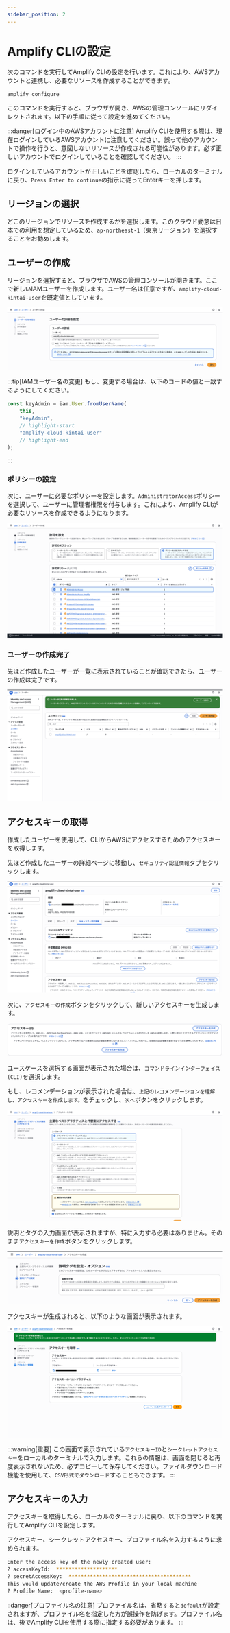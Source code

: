 ```yaml
---
sidebar_position: 2
---
```


# Amplify CLIの設定

次のコマンドを実行してAmplify CLIの設定を行います。これにより、AWSアカウントと連携し、必要なリソースを作成することができます。

```bash
amplify configure
```

このコマンドを実行すると、ブラウザが開き、AWSの管理コンソールにリダイレクトされます。以下の手順に従って設定を進めてください。

:::danger[ログイン中のAWSアカウントに注意]
Amplify CLIを使用する際は、現在ログインしているAWSアカウントに注意してください。誤って他のアカウントで操作を行うと、意図しないリソースが作成される可能性があります。必ず正しいアカウントでログインしていることを確認してください。
:::

ログインしているアカウントが正しいことを確認したら、ローカルのターミナルに戻り、`Press Enter to continue`の指示に従ってEnterキーを押します。

## リージョンの選択

どこのリージョンでリソースを作成するかを選択します。このクラウド勤怠は日本での利用を想定しているため、`ap-northeast-1`（東京リージョン）を選択することをお勧めします。

## ユーザーの作成

リージョンを選択すると、ブラウザでAWSの管理コンソールが開きます。ここで新しいIAMユーザーを作成します。ユーザー名は任意ですが、`amplify-cloud-kintai-user`を既定値としています。

![alt text](img/009.png)

:::tip[IAMユーザー名の変更]
もし、変更する場合は、以下のコードの値と一致するようにしてください。

```ts title="amplify/backend/custom/customResource1b080f88/cdk-stack.ts"
const keyAdmin = iam.User.fromUserName(
    this,
    "keyAdmin",
    // highlight-start
    "amplify-cloud-kintai-user"
    // highlight-end
);
```
:::

### ポリシーの設定

次に、ユーザーに必要なポリシーを設定します。`AdministratorAccess`ポリシーを選択して、ユーザーに管理者権限を付与します。これにより、Amplify CLIが必要なリソースを作成できるようになります。

![alt text](img/010.png)

### ユーザーの作成完了

先ほど作成したユーザーが一覧に表示されていることが確認できたら、ユーザーの作成は完了です。

![alt text](img/011.png)

## アクセスキーの取得

作成したユーザーを使用して、CLIからAWSにアクセスするためのアクセスキーを取得します。

先ほど作成したユーザーの詳細ページに移動し、`セキュリティ認証情報`タブをクリックします。

![alt text](img/012.png)

次に、`アクセスキーの作成`ボタンをクリックして、新しいアクセスキーを生成します。

![alt text](img/013.png)

ユースケースを選択する画面が表示された場合は、`コマンドラインインターフェイス (CLI)`を選択します。

もし、レコメンデーションが表示された場合は、`上記のレコメンデーションを理解し、アクセスキーを作成します。`をチェックし、`次へ`ボタンをクリックします。

![alt text](img/014.png)

説明とタグの入力画面が表示されますが、特に入力する必要はありません。そのまま`アクセスキーを作成`ボタンをクリックします。

![alt text](img/015.png)

アクセスキーが生成されると、以下のような画面が表示されます。

![alt text](img/016.png)

:::warning[重要]
この画面で表示されている`アクセスキーID`と`シークレットアクセスキー`をローカルのターミナルで入力します。これらの情報は、画面を閉じると再度表示されないため、必ずコピーして保存してください。ファイルダウンロード機能を使用して、`CSV形式でダウンロード`することもできます。
:::

## アクセスキーの入力

アクセスキーを取得したら、ローカルのターミナルに戻り、以下のコマンドを実行してAmplify CLIを設定します。

アクセスキー、シークレットアクセスキー、プロファイル名を入力するように求められます。

```bash
Enter the access key of the newly created user:
? accessKeyId:  ********************
? secretAccessKey:  ****************************************
This would update/create the AWS Profile in your local machine
? Profile Name:  <profile-name>
```

::danger[プロファイル名の注意]
プロファイル名は、省略すると`default`が設定されますが、プロファイル名を指定した方が誤操作を防げます。プロファイル名は、後でAmplify CLIを使用する際に指定する必要があります。
:::
